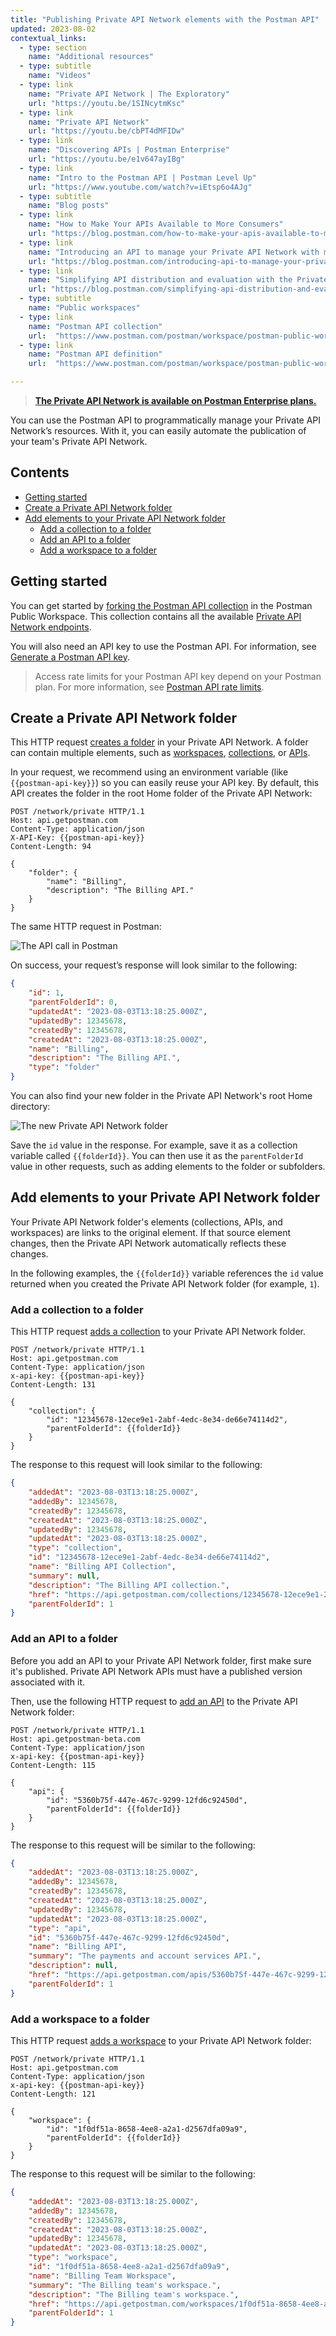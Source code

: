 ```yaml
---
title: "Publishing Private API Network elements with the Postman API"
updated: 2023-08-02
contextual_links:
  - type: section
    name: "Additional resources"
  - type: subtitle
    name: "Videos"
  - type: link
    name: "Private API Network | The Exploratory"
    url: "https://youtu.be/1SINcytmKsc"
  - type: link
    name: "Private API Network"
    url: "https://youtu.be/cbPT4dMFIDw"
  - type: link
    name: "Discovering APIs | Postman Enterprise"
    url: "https://youtu.be/e1v647ayIBg"
  - type: link
    name: "Intro to the Postman API | Postman Level Up"
    url: "https://www.youtube.com/watch?v=iEtsp6o4AJg"
  - type: subtitle
    name: "Blog posts"
  - type: link
    name: "How to Make Your APIs Available to More Consumers"
    url: "https://blog.postman.com/how-to-make-your-apis-available-to-more-consumers/"
  - type: link
    name: "Introducing an API to manage your Private API Network with more automation"
    url: "https://blog.postman.com/introducing-api-to-manage-your-private-api-network-with-automation/"
  - type: link
    name: "Simplifying API distribution and evaluation with the Private API Network"
    url: "https://blog.postman.com/simplifying-api-distribution-and-evaluation-with-the-private-api-network/"
  - type: subtitle
    name: "Public workspaces"
  - type: link
    name: "Postman API collection"
    url:  "https://www.postman.com/postman/workspace/postman-public-workspace/collection/12959542-c8142d51-e97c-46b6-bd77-52bb66712c9a?ctx=documentation"
  - type: link
    name: "Postman API definition"
    url:  "https://www.postman.com/postman/workspace/postman-public-workspace/api/72a32ca3-f06a-4e83-a933-2821a0e6616f/definition/d429098b-1789-4c62-b77b-cf02024aba53?view=documentation"

---
```


> **[The Private API Network is available on Postman Enterprise plans.](https://www.postman.com/pricing)**

You can use the Postman API to programmatically manage your Private API Network’s resources. With it, you can easily automate the publication of your team's Private API Network.

## Contents

* [Getting started](#getting-started)
* [Create a Private API Network folder](#create-a-private-api-network-folder)
* [Add elements to your Private API Network folder](#add-elements-to-your-private-api-network-folder)
    * [Add a collection to a folder](#add-a-collection-to-a-folder)
    * [Add an API to a folder](#add-an-api-to-a-folder)
    * [Add a workspace to a folder](#add-a-workspace-to-a-folder)

## Getting started

You can get started by [forking the Postman API collection](https://www.postman.com/postman/workspace/postman-public-workspace/collection/12959542-c8142d51-e97c-46b6-bd77-52bb66712c9a/fork?origin=sidebar) in the Postman Public Workspace. This collection contains all the available [Private API Network endpoints](https://www.postman.com/postman/workspace/postman-public-workspace/documentation/12959542-c8142d51-e97c-46b6-bd77-52bb66712c9a?entity=folder-b7c02959-88ca-4e2f-9b68-99538eed4533&branch=&version=).

You will also need an API key to use the Postman API. For information, see [Generate a Postman API key](/docs/developer/postman-api/authentication/#generate-a-postman-api-key).

> Access rate limits for your Postman API key depend on your Postman plan. For more information, see [Postman API rate limits](/docs/developer/postman-api/postman-api-rate-limits/).

## Create a Private API Network folder

This HTTP request [creates a folder](https://www.postman.com/postman/workspace/postman-public-workspace/example/12959542-22a2c7a4-aa34-4501-9eca-d22ea620f07f) in your Private API Network. A folder can contain multiple elements, such as [workspaces](#add-a-workspace-to-a-folder), [collections](#add-a-collection-to-a-folder), or [APIs](#add-an-api-to-a-folder).

In your request, we recommend using an environment variable (like `{{postman-api-key}}`) so you can easily reuse your API key. By default, this API creates the folder in the root Home folder of the Private API Network:

```http
POST /network/private HTTP/1.1
Host: api.getpostman.com
Content-Type: application/json
X-API-Key: {{postman-api-key}}
Content-Length: 94

{
    "folder": {
        "name": "Billing",
        "description": "The Billing API."
    }
}
```

The same HTTP request in Postman:

![The API call in Postman](https://assets.postman.com/postman-docs/v10/create-private-network-folder-api.jpg)

On success, your request’s response will look similar to the following:

```json
{
    "id": 1,
    "parentFolderId": 0,
    "updatedAt": "2023-08-03T13:18:25.000Z",
    "updatedBy": 12345678,
    "createdBy": 12345678,
    "createdAt": "2023-08-03T13:18:25.000Z",
    "name": "Billing",
    "description": "The Billing API.",
    "type": "folder"
}
```

You can also find your new folder in the Private API Network's root Home directory:

![The new Private API Network folder](https://assets.postman.com/postman-docs/v10/private-network-new-folder-created-2.jpg)

Save the `id` value in the response. For example, save it as a collection variable called `{{folderId}}`. You can then use it as the `parentFolderId` value in other requests, such as adding elements to the folder or subfolders.

## Add elements to your Private API Network folder

Your Private API Network folder's elements (collections, APIs, and workspaces) are links to the original element. If that source element changes, then the Private API Network automatically reflects these changes.

In the following examples, the `{{folderId}}` variable references the `id` value returned when you created the Private API Network folder (for example, `1`).

### Add a collection to a folder

This HTTP request [adds a collection](https://www.postman.com/postman/workspace/postman-public-workspace/example/12959542-c3766325-01d8-4f71-963f-a95892451acc) to your Private API Network folder.

```http
POST /network/private HTTP/1.1
Host: api.getpostman.com
Content-Type: application/json
x-api-key: {{postman-api-key}}
Content-Length: 131

{
    "collection": {
        "id": "12345678-12ece9e1-2abf-4edc-8e34-de66e74114d2",
        "parentFolderId": {{folderId}}
    }
}
```

The response to this request will look similar to the following:

```json
{
    "addedAt": "2023-08-03T13:18:25.000Z",
    "addedBy": 12345678,
    "createdBy": 12345678,
    "createdAt": "2023-08-03T13:18:25.000Z",
    "updatedBy": 12345678,
    "updatedAt": "2023-08-03T13:18:25.000Z",
    "type": "collection",
    "id": "12345678-12ece9e1-2abf-4edc-8e34-de66e74114d2",
    "name": "Billing API Collection",
    "summary": null,
    "description": "The Billing API collection.",
    "href": "https://api.getpostman.com/collections/12345678-12ece9e1-2abf-4edc-8e34-de66e74114d2",
    "parentFolderId": 1
}
```

### Add an API to a folder

Before you add an API to your Private API Network folder, first make sure it's published. Private API Network APIs must have a published version associated with it.

Then, use the following HTTP request to [add an API](https://www.postman.com/postman/workspace/postman-public-workspace/example/12959542-66c2f1f2-0532-4c65-8508-2392935b82ce) to the Private API Network folder:

```http
POST /network/private HTTP/1.1
Host: api.getpostman-beta.com
Content-Type: application/json
x-api-key: {{postman-api-key}}
Content-Length: 115

{
    "api": {
        "id": "5360b75f-447e-467c-9299-12fd6c92450d",
        "parentFolderId": {{folderId}}
    }
}
```

The response to this request will be similar to the following:

```json
{
    "addedAt": "2023-08-03T13:18:25.000Z",
    "addedBy": 12345678,
    "createdBy": 12345678,
    "createdAt": "2023-08-03T13:18:25.000Z",
    "updatedBy": 12345678,
    "updatedAt": "2023-08-03T13:18:25.000Z",
    "type": "api",
    "id": "5360b75f-447e-467c-9299-12fd6c92450d",
    "name": "Billing API",
    "summary": "The payments and account services API.",
    "description": null,
    "href": "https://api.getpostman.com/apis/5360b75f-447e-467c-9299-12fd6c92450d",
    "parentFolderId": 1
}
```

### Add a workspace to a folder

This HTTP request [adds a workspace](https://www.postman.com/postman/workspace/postman-public-workspace/example/12959542-afbc11ef-ecc1-4245-ad3f-988fccd47936) to your Private API Network folder:

```http
POST /network/private HTTP/1.1
Host: api.getpostman.com
Content-Type: application/json
x-api-key: {{postman-api-key}}
Content-Length: 121

{
    "workspace": {
        "id": "1f0df51a-8658-4ee8-a2a1-d2567dfa09a9",
        "parentFolderId": {{folderId}}
    }
}
```

The response to this request will be similar to the following:

```json
{
    "addedAt": "2023-08-03T13:18:25.000Z",
    "addedBy": 12345678,
    "createdBy": 12345678,
    "createdAt": "2023-08-03T13:18:25.000Z",
    "updatedBy": 12345678,
    "updatedAt": "2023-08-03T13:18:25.000Z",
    "type": "workspace",
    "id": "1f0df51a-8658-4ee8-a2a1-d2567dfa09a9",
    "name": "Billing Team Workspace",
    "summary": "The Billing team's workspace.",
    "description": "The Billing team's workspace.",
    "href": "https://api.getpostman.com/workspaces/1f0df51a-8658-4ee8-a2a1-d2567dfa09a9",
    "parentFolderId": 1
}
```
